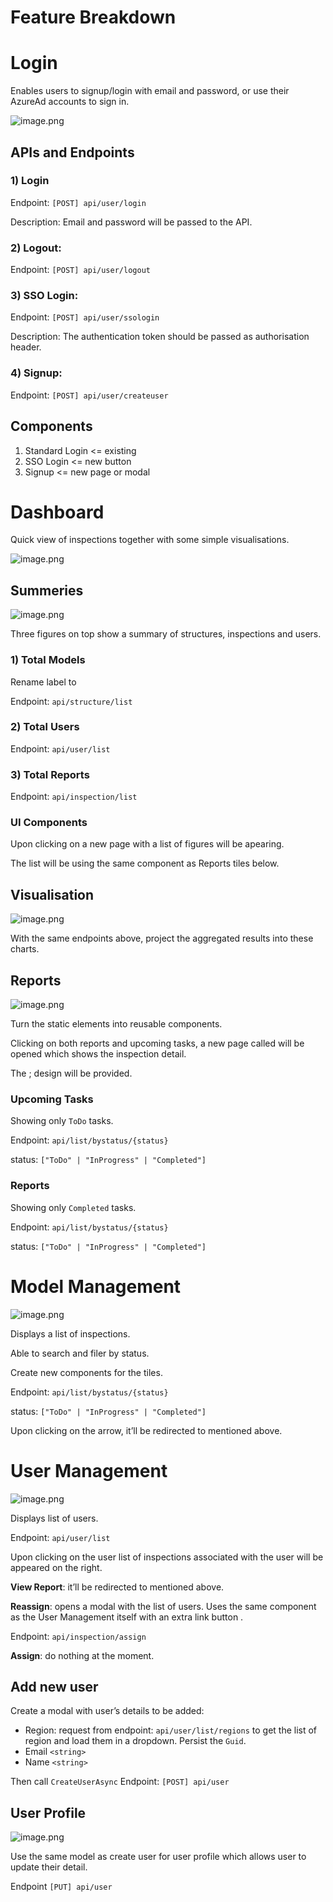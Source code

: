# Feature Breakdown

# Login

Enables users to signup/login with email and password, or use their AzureAd accounts to sign in.

![image.png](images/image.png)

## APIs and Endpoints

### **1) Login**

Endpoint:  `[POST] api/user/login`

Description: Email and password will be passed to the API.

### **2) Logout**:

Endpoint: `[POST] api/user/logout`

### 3) SSO Login:

Endpoint: `[POST] api/user/ssologin`

Description: The authentication token should be passed as authorisation header.

### **4) Signup**:

Endpoint: `[POST] api/user/createuser` 

## Components

1. Standard Login <= existing
2. SSO Login <= new button
3. Signup <= new page or modal

# Dashboard

Quick view of inspections together with some simple visualisations.

![image.png](images/image%201.png)

## Summeries

![image.png](images/image%202.png)

Three figures on top show a summary of structures, inspections and users.

### 1) Total Models

Rename label to <Total Structures>

Endpoint: `api/structure/list`

### 2) Total Users

Endpoint: `api/user/list`

### 3) Total Reports

Endpoint: `api/inspection/list`

### UI Components

Upon clicking on <View All> a new page with a list of figures will be apearing.

The list will be using the same component as Reports tiles below.

## Visualisation

![image.png](images/image%203.png)

With the same endpoints above, project the aggregated results into these charts.

## Reports

![image.png](images/image%204.png)

Turn the static elements into reusable components.

Clicking on both reports and upcoming tasks, a new page called <Inspection> will be opened which shows the inspection detail.

The <inspection detail page>; design will be provided.

### Upcoming Tasks

Showing only `ToDo` tasks.

Endpoint: `api/list/bystatus/{status}`

status: `["ToDo" | "InProgress" | "Completed"]`

### Reports

Showing only `Completed` tasks.

Endpoint: `api/list/bystatus/{status}`

status: `["ToDo" | "InProgress" | "Completed"]`

# Model Management

![image.png](images/image%205.png)

Displays a list of inspections.

Able to search and filer by status.

Create new components for the tiles.

Endpoint: `api/list/bystatus/{status}`

status: `["ToDo" | "InProgress" | "Completed"]`

Upon clicking on the arrow, it’ll be redirected to <inspection detail page> mentioned above.

# User Management

![image.png](images/image%206.png)

Displays list of users.

Endpoint: `api/user/list`

Upon clicking on the user list of inspections associated with the user will be appeared on the right.

**View Report**: it’ll be redirected to <inspection detail page> mentioned above.

**Reassign**: opens a modal with the list of users. Uses the same component as the User Management itself with an extra link button <Assign>.

Endpoint: `api/inspection/assign`

**Assign**: do nothing at the moment.

## Add new user

Create a modal with user’s details to be added:

- Region: request from endpoint: `api/user/list/regions` to get the list of region and load them in a dropdown. Persist the `Guid`.
- Email `<string>`
- Name `<string>`

Then call `CreateUserAsync` Endpoint: `[POST] api/user`

## User Profile

![image.png](images/image%207.png)

Use the same model as create user for user profile which allows user to update their detail.

Endpoint `[PUT] api/user`